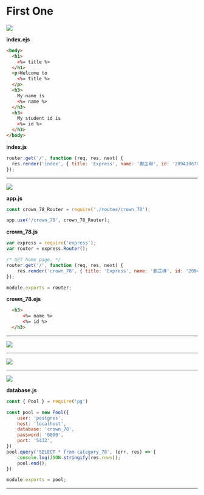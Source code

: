 # First One

![](https://i.imgur.com/MTOnANx.png)

**index.ejs**
```html
<body>
  <h1>
    <%= title %>
  </h1>
  <p>Welcome to
    <%= title %>
  </p>
  <h3>
    My name is
    <%= name %>
  </h3>
  <h3>
    My student id is
    <%= id %>
  </h3>
</body>
```
**index.js**
```js
router.get('/', function (req, res, next) {
  res.render('index', { title: 'Express', name: '鄭芷琳', id: '209410678' });
});
```
---

![](https://i.imgur.com/sjiDq8P.jpg)

**app.js**
```js
const crown_78_Router = require('./routes/crown_78');

app.use('/crown_78', crown_78_Router);
```
**crown_78.js**
```js
var express = require('express');
var router = express.Router();

/* GET home page. */
router.get('/', function (req, res, next) {
    res.render('crown_78', { title: 'Express', name: '鄭芷琳', id: '209410678' });
});

module.exports = router;
```
**crown_78.ejs**
```html
  <h3>
      <%= name %>
      <%= id %>
  </h3>
```
---
![](https://i.imgur.com/W7SCAWF.png)

---
![](https://i.imgur.com/lNVJtsb.png)

---
![](https://i.imgur.com/jKSHiHG.png)

**database.js**
```js
const { Pool } = require('pg')

const pool = new Pool({
    user: 'postgres',
    host: 'localhost',
    database: 'crown_78',
    password: '0000',
    port: '5432',
})
pool.query('SELECT * from category_78', (err, res) => {
    console.log(JSON.stringify(res.rows));
    pool.end();
})

module.exports = pool;
```
---